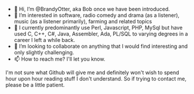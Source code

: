 - 👋 Hi, I’m @BrandyOtter, aka Bob once we have been introduced.
- 👀 I’m interested in software, radio comedy and drama (as a listener), music (as a listener primarily), farming and related topics
- 🌱 I currently predominantly use Perl, Javascript, PHP, MySql but have used C, C++, C#, Java, Assembler, Ada, PL/SQL to varying degrees in a career I left a while back.
- 💞️ I’m looking to collaborate on anything that I would find interesting and only slightly challenging.
- 📫 How to reach me? I'll let you know. 

I'm not sure what Github will give me and definitely won't wish to spend hour upon hour reading stuff I don't understand. So if trying to contact me, please be a little patient.

<!---
BrandyOtter/BrandyOtter is a ✨ special ✨ repository because its `README.md` (this file) appears on your GitHub profile.
You can click the Preview link to take a look at your changes.
--->
